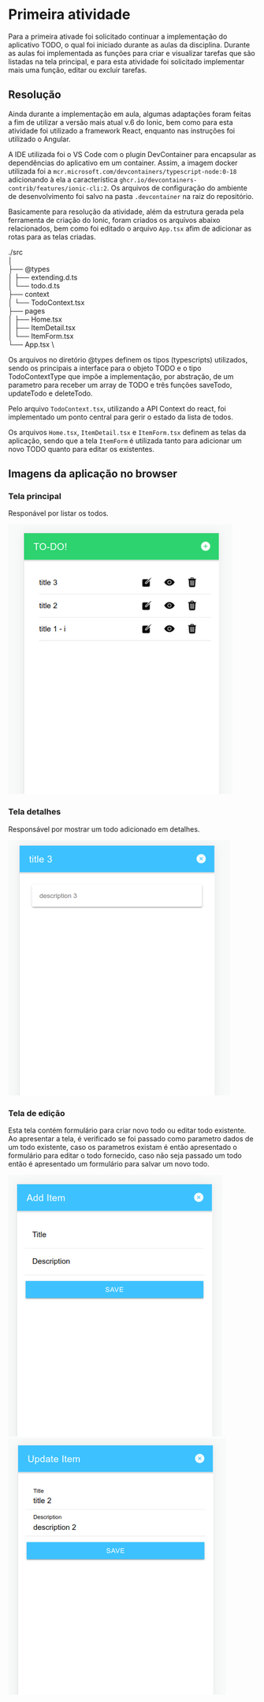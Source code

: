 # Primeira atividade

Para a primeira ativade foi solicitado continuar a implementação do aplicativo TODO, o qual foi iniciado durante as aulas da disciplina. Durante as aulas foi implementada as funções para criar e visualizar tarefas que são listadas na tela principal, e para esta atividade foi solicitado implementar mais uma função, editar ou excluir tarefas.

## Resolução

Ainda durante a implementação em aula, algumas adaptações foram feitas a fim de utilizar a versão mais atual v.6 do Ionic, bem como para esta atividade foi utilizado a framework React, enquanto nas instruções foi utilizado o Angular.

A IDE utilizada foi o VS Code com o plugin DevContainer para encapsular as dependências do aplicativo em um container. Assim, a imagem docker utilizada foi a `mcr.microsoft.com/devcontainers/typescript-node:0-18` adicionando à ela a característica `ghcr.io/devcontainers-contrib/features/ionic-cli:2`. Os arquivos de configuração do ambiente de desenvolvimento foi salvo na pasta `.devcontainer` na raiz do repositório.

Basicamente para resolução da atividade, além da estrutura gerada pela ferramenta de criação do Ionic, foram criados os arquivos abaixo relacionados, bem como foi editado o arquivo `App.tsx` afim de adicionar as rotas para as telas criadas.

./src                   \
│                       \
├── @types              \
│   ├── extending.d.ts  \
│   └── todo.d.ts       \
├── context             \
│   └── TodoContext.tsx \
├── pages               \
│   ├── Home.tsx        \
│   ├── ItemDetail.tsx  \
│   └── ItemForm.tsx    \
└── App.tsx             \


Os arquivos no diretório @types definem os tipos (typescripts) utilizados, sendo os principais a interface para o objeto TODO e o tipo TodoContextType que impõe a implementação, por abstração, de um parametro para receber um array de TODO e três funções saveTodo, updateTodo e deleteTodo.

Pelo arquivo `TodoContext.tsx`, utilizando a API Context do react, foi implementado um ponto central para gerir o estado da lista de todos.

Os arquivos `Home.tsx`, `ItemDetail.tsx` e `ItemForm.tsx` definem as telas da aplicação, sendo que a tela `ItemForm` é utilizada tanto para adicionar um novo TODO quanto para editar os existentes.

## Imagens da aplicação no browser

### Tela principal

Responável por listar os todos.

![Tela principal](./images/app_tela_principal.png)

### Tela detalhes

Responsável por mostrar um todo adicionado em detalhes.

![Tela detalhes](./images/app_tela_detalhar.png)

### Tela de edição

Esta tela contém formulário para criar novo todo ou editar todo existente. Ao apresentar a tela, é verificado se foi passado como parametro dados de um todo existente, caso os parametros existam é então apresentado o formulário para editar o todo fornecido, caso não seja passado um todo então é apresentado um formulário para salvar um novo todo.

![Tela criar](./images/app_tela_criar.png) ![Tela editar](./images/app_tela_editar.png)